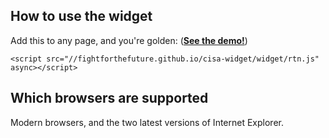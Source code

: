 How to use the widget
-------------------------
Add this to any page, and you're golden: ([**See the demo!**][2])
```
<script src="//fightforthefuture.github.io/cisa-widget/widget/rtn.js" async></script>
```


Which browsers are supported
------------
Modern browsers, and the two latest versions of Internet Explorer.







[1]: https://www.resetthenet.org
[2]: https://fightforthefuture.github.io/cisa-widget/demo.html

